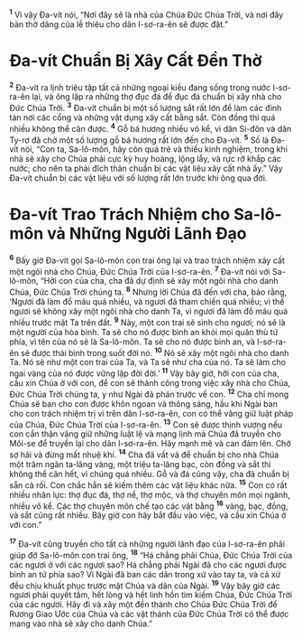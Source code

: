 <sup><b>1</b></sup> Vì vậy Ða-vít nói, “Nơi đây sẽ là nhà của Chúa Ðức Chúa Trời, và nơi đây bàn thờ dâng của lễ thiêu cho dân I-sơ-ra-ên sẽ được đặt.”

# Ða-vít Chuẩn Bị Xây Cất Ðền Thờ
<sup><b>2</b></sup> Ða-vít ra lịnh triệu tập tất cả những ngoại kiều đang sống trong nước I-sơ-ra-ên lại, và ông lập ra những thợ đục đá để đục đá chuẩn bị xây nhà cho Ðức Chúa Trời. <sup><b>3</b></sup> Ða-vít chuẩn bị một số lượng sắt rất lớn để làm các đinh tán nơi các cổng và những vật dụng xây cất bằng sắt. Còn đồng thì quá nhiều không thể cân được. <sup><b>4</b></sup> Gỗ bá hương nhiều vô kể, vì dân Si-đôn và dân Ty-rơ đã chở một số lượng gỗ bá hương rất lớn đến cho Ða-vít. <sup><b>5</b></sup> Số là Ða-vít nói, “Con ta, Sa-lô-môn, hãy còn quá trẻ và thiếu kinh nghiệm, trong khi nhà sẽ xây cho Chúa phải cực kỳ huy hoàng, lộng lẫy, và rực rỡ khắp các nước; cho nên ta phải đích thân chuẩn bị các vật liệu xây cất nhà ấy.” Vậy Ða-vít chuẩn bị các vật liệu với số lượng rất lớn trước khi ông qua đời.

# Ða-vít Trao Trách Nhiệm cho Sa-lô-môn và Những Người Lãnh Ðạo
<sup><b>6</b></sup> Bấy giờ Ða-vít gọi Sa-lô-môn con trai ông lại và trao trách nhiệm xây cất một ngôi nhà cho Chúa, Ðức Chúa Trời của I-sơ-ra-ên. <sup><b>7</b></sup> Ða-vít nói với Sa-lô-môn, “Hỡi con của cha, cha đã dự định sẽ xây một ngôi nhà cho danh Chúa, Ðức Chúa Trời chúng ta. <sup><b>8</b></sup> Nhưng lời Chúa đã đến với cha, bảo rằng, ‘Ngươi đã làm đổ máu quá nhiều, và ngươi đã tham chiến quá nhiều; vì thế ngươi sẽ không xây một ngôi nhà cho danh Ta, vì ngươi đã làm đổ máu quá nhiều trước mặt Ta trên đất. <sup><b>9</b></sup> Này, một con trai sẽ sinh cho ngươi; nó sẽ là một người của hòa bình. Ta sẽ cho nó được bình an khỏi mọi quân thù tứ phía, vì tên của nó sẽ là Sa-lô-môn. Ta sẽ cho nó được bình an, và I-sơ-ra-ên sẽ được thái bình trong suốt đời nó. <sup><b>10</b></sup> Nó sẽ xây một ngôi nhà cho danh Ta. Nó sẽ như một con trai của Ta, và Ta sẽ như cha của nó. Ta sẽ làm cho ngai vàng của nó được vững lập đời đời.’ <sup><b>11</b></sup> Vậy bây giờ, hỡi con của cha, cầu xin Chúa ở với con, để con sẽ thành công trong việc xây nhà cho Chúa, Ðức Chúa Trời chúng ta, y như Ngài đã phán trước về con. <sup><b>12</b></sup> Cha chỉ mong Chúa sẽ ban cho con được khôn ngoan và thông sáng, hầu khi Ngài ban cho con trách nhiệm trị vì trên dân I-sơ-ra-ên, con có thể vâng giữ luật pháp của Chúa, Ðức Chúa Trời của I-sơ-ra-ên. <sup><b>13</b></sup> Con sẽ được thịnh vượng nếu con cẩn thận vâng giữ những luật lệ và mạng lịnh mà Chúa đã truyền cho Môi-se để truyền lại cho dân I-sơ-ra-ên. Hãy mạnh mẽ và can đảm lên. Chớ sợ hãi và đừng mất nhuệ khí. <sup><b>14</b></sup> Cha đã vất vả để chuẩn bị cho nhà Chúa một trăm ngàn ta-lâng vàng, một triệu ta-lâng bạc, còn đồng và sắt thì không thể cân hết, vì chúng quá nhiều. Gỗ và đá cũng vậy, cha đã chuẩn bị sẵn cả rồi. Con chắc hẳn sẽ kiếm thêm các vật liệu khác nữa. <sup><b>15</b></sup> Con có rất nhiều nhân lực: thợ đục đá, thợ nề, thợ mộc, và thợ chuyên môn mọi ngành, nhiều vô kể. Các thợ chuyên môn chế tạo các vật bằng <sup><b>16</b></sup> vàng, bạc, đồng, và sắt cũng rất nhiều. Bây giờ con hãy bắt đầu vào việc, và cầu xin Chúa ở với con.”

<sup><b>17</b></sup> Ða-vít cũng truyền cho tất cả những người lãnh đạo của I-sơ-ra-ên phải giúp đỡ Sa-lô-môn con trai ông, <sup><b>18</b></sup> “Há chẳng phải Chúa, Ðức Chúa Trời của các ngươi ở với các ngươi sao? Há chẳng phải Ngài đã cho các ngươi được bình an tứ phía sao? Vì Ngài đã ban các dân trong xứ vào tay ta, và cả xứ đều chịu khuất phục trước mặt Chúa và dân của Ngài. <sup><b>19</b></sup> Vậy bây giờ các ngươi phải quyết tâm, hết lòng và hết linh hồn tìm kiếm Chúa, Ðức Chúa Trời của các ngươi. Hãy đi và xây một đền thánh cho Chúa Ðức Chúa Trời để Rương Giao Ước của Chúa và các vật thánh của Ðức Chúa Trời có thể được mang vào nhà sẽ xây cho danh Chúa.”